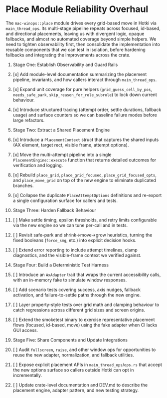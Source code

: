 # Place Module Reliability Overhaul

The `mac-winops::place` module drives every grid-based move in Hotki via
`main_thread_ops`. Its multi-stage pipeline repeats across focused, id-based,
and directional placements, leaving us with divergent logic, opaque fallbacks,
and almost no automated coverage beyond simple helpers. We need to tighten
observability first, then consolidate the implementation into reusable
components that we can test in isolation, before hardening fallbacks and
integrating the improvements across the crate.

1. Stage One: Establish Observability and Guard Rails

1. [x] Add module-level documentation summarizing the placement pipeline,
       invariants, and how callers interact through `main_thread_ops`.
2. [x] Expand unit coverage for pure helpers (`grid_guess_cell_by_pos`,
       `needs_safe_park`, `skip_reason_for_role_subrole`) to lock down current
       behaviour.
3. [x] Introduce structured tracing (attempt order, settle durations,
       fallback usage) and surface counters so we can baseline failure modes
       before large refactors.

2. Stage Two: Extract a Shared Placement Engine

1. [x] Introduce a `PlacementContext` struct that captures the shared inputs
       (AX element, target rect, visible frame, attempt options).
2. [x] Move the multi-attempt pipeline into a single `PlacementEngine::execute`
       function that returns detailed outcomes for verification and logging.
3. [x] Rebuild `place_grid`, `place_grid_focused`, `place_grid_focused_opts`,
       and `place_move_grid` on top of the new engine to eliminate duplicated
       branches.
4. [x] Collapse the duplicate `PlaceAttemptOptions` definitions and re-export
       a single configuration surface for callers and tests.

3. Stage Three: Harden Fallback Behaviour

1. [ ] Make settle timing, epsilon thresholds, and retry limits configurable
       via the new engine so we can tune per-call and in tests.
2. [ ] Revisit safe-park and shrink→move→grow heuristics, turning the fixed
       booleans (`force_smg`, etc.) into explicit decision hooks.
3. [ ] Extend error reporting to include attempt timelines, clamp diagnostics,
       and the visible-frame context we verified against.

4. Stage Four: Build a Deterministic Test Harness

1. [ ] Introduce an `AxAdapter` trait that wraps the current accessibility
       calls, with an in-memory fake to simulate window responses.
2. [ ] Add scenario tests covering success, axis nudges, fallback activation,
       and failure-to-settle paths through the new engine.
3. [ ] Layer property-style tests over grid math and clamping behaviour to
       catch regressions across different grid sizes and screen origins.
4. [ ] Extend the smoketest binary to exercise representative placement flows
       (focused, id-based, move) using the fake adapter when CI lacks GUI
       access.

5. Stage Five: Share Components and Update Integrations

1. [ ] Audit `fullscreen`, `raise`, and other window ops for opportunities to
       reuse the new adapter, normalization, and fallback utilities.
2. [ ] Expose explicit placement APIs in `main_thread_ops`/`ops.rs` that accept
       the new options surface so callers outside Hotki can opt in incrementally.
3. [ ] Update crate-level documentation and DEV.md to describe the placement
       engine, adapter pattern, and new testing strategy.
